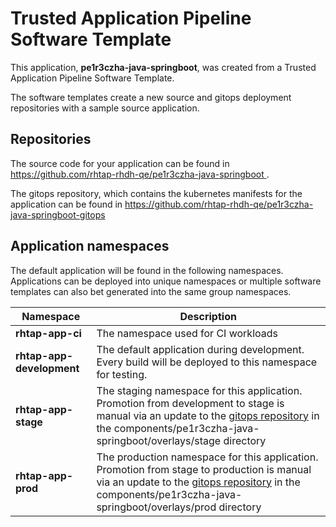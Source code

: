 # Trusted Application Pipeline Software Template

This application, **pe1r3czha-java-springboot**, was created from a Trusted Application Pipeline Software Template.

The software templates create a new source and gitops deployment repositories with a sample source application. 

## Repositories

The source code for your application can be found in [https://github.com/rhtap-rhdh-qe/pe1r3czha-java-springboot ](https://github.com/rhtap-rhdh-qe/pe1r3czha-java-springboot ).
 
The gitops repository, which contains the kubernetes manifests for the application can be found in 
[https://github.com/rhtap-rhdh-qe/pe1r3czha-java-springboot-gitops ](https://github.com/rhtap-rhdh-qe/pe1r3czha-java-springboot-gitops ) 

## Application namespaces 

The default application will be found in the following namespaces. Applications can be deployed into unique namespaces or multiple software templates can also bet generated into the same group namespaces.  

|  Namespace   |  Description   |  
| -------- | -------- |
| **rhtap-app-ci** | The namespace used for CI workloads |
| **rhtap-app-development** | The default application during development. Every build will be deployed to this namespace for testing. |
| **rhtap-app-stage** | The staging namespace for this application. Promotion from development to stage is manual via an update to the [gitops repository](https://github.com/rhtap-rhdh-qe/pe1r3czha-java-springboot-gitops ) in the components/pe1r3czha-java-springboot/overlays/stage directory |
| **rhtap-app-prod** | The production namespace for this application. Promotion from stage to production is manual via an update to the [gitops repository](https://github.com/rhtap-rhdh-qe/pe1r3czha-java-springboot-gitops ) in the components/pe1r3czha-java-springboot/overlays/prod directory |